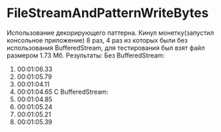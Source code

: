 # FileStreamAndPatternWriteBytes
Использование декорирующего паттерна.
Кинул монетку(запустил консольное приложение) 8 раз, 4 раз из которых были без использования BufferedStream, 
для тестирования был взят файл размером 1.73 Мб.
Результаты:
Без BufferedStream:
1) 00:01:06.33
2) 00:01:05.79
3) 00:01:04.11
4) 00:01:04.65
С BufferedStream:
1) 00:01:04.85
2) 00:01:05.24
3) 00:01:05.21
4) 00:01:05.39

